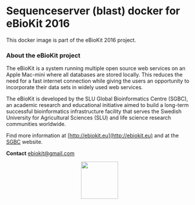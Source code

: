 Sequenceserver (blast) docker for eBioKit 2016
===================

This docker image is part of the eBioKit 2016 project.


### About the eBioKit project

The eBioKit is a system running multiple open source web services on an Apple Mac-mini where all databases are stored locally.
This reduces the need for a fast internet connection while giving the users an opportunity to incorporate their data sets in widely used web services.

The eBioKit is developed by the SLU Global Bioinformatics Centre (SGBC), an academic research and educational initiative aimed to build a long-term successful bioinformatics infrastructure facility that serves the Swedish University for Agricultural Sciences (SLU) and life science research communities worldwide.

Find more information at [http://ebiokit.eu](http://ebiokit.eu)  and at the [SGBC](http://sgbc.slu.se/) website.

**Contact** [ebiokit@gmail.com](ebiokit@gmail.com)

<div style="text-align:center">
<img height=100 src="https://avatars0.githubusercontent.com/u/24695838?v=3&s=200">
</div>
